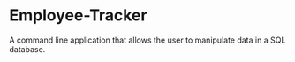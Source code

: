 # Employee-Tracker
A command line application that allows the user to manipulate data in a SQL database.
